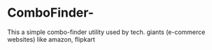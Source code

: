 # ComboFinder-
This a simple combo-finder utility used by tech. giants (e-commerce websites) like amazon, flipkart
